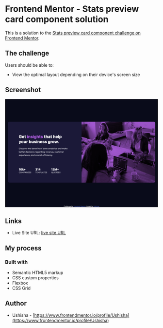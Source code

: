 # Frontend Mentor - Stats preview card component solution

This is a solution to the [Stats preview card component challenge on Frontend Mentor](https://www.frontendmentor.io/challenges/stats-preview-card-component-8JqbgoU62).

## The challenge

Users should be able to:

- View the optimal layout depending on their device's screen size

## Screenshot

![screenshot](./design/screenshot.png)

## Links

- Live Site URL: [live site URL](https://ushisha-stats-preview.netlify.app/)

## My process

### Built with

- Semantic HTML5 markup
- CSS custom properties
- Flexbox
- CSS Grid

## Author

- Ushisha - [https://www.frontendmentor.io/profile/Ushisha](https://www.frontendmentor.io/profile/Ushisha)
